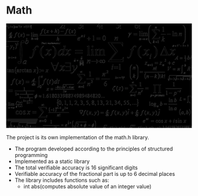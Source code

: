 # Math
![MATH](./images/math.webp)

The project is its own implementation of the math.h library.

* The program developed according to the principles of structured programming
* Implemented as a static library
* The total verifiable accuracy is 16 significant digits
* Verifiable accuracy of the fractional part is up to 6 decimal places
* The library includes functions such as:
  + int abs(computes absolute value of an integer value)
